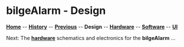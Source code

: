 # bilgeAlarm - Design

**[Home](readme.md)** --
**[History](history.md)** --
**[Previous](previous.md)** --
**Design** --
**[Hardware](hardware.md)** --
**[Software](software.md)** --
**[UI](user_interface.md)**


Next: The **[hardware](hardware.md)** schematics and electronics for the **bilgeAlarm** ...
